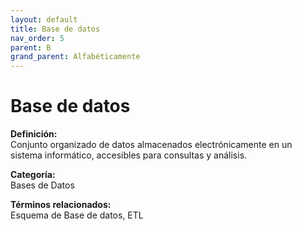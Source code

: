 ```yaml
---
layout: default
title: Base de datos
nav_order: 5
parent: B
grand_parent: Alfabéticamente
---
```


# Base de datos

**Definición:**  
Conjunto organizado de datos almacenados electrónicamente en un sistema informático, accesibles para consultas y análisis.

**Categoría:**  
Bases de Datos  

  


**Términos relacionados:**  
Esquema de Base de datos, ETL
